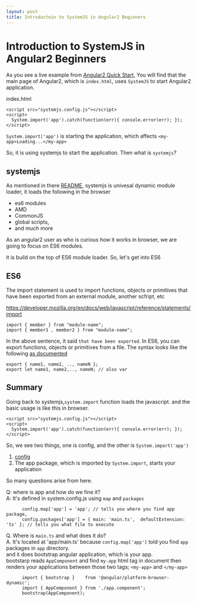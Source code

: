 ```yaml
---
layout: post
title: Introductoin to SystemJS in Angular2 Beginners
---
```


# Introduction to SystemJS in Angular2 Beginners

As you see a live example from [Angular2 Quick Start](https://angular.io/docs/ts/latest/quickstart.html), 
You will find that the main page of Angular2, which is `index.html`, uses `SystemJS` to start Angular2 application.


index.html

    <script src="systemjs.config.js"></script>
    <script>
      System.import('app').catch(function(err){ console.error(err); });
    </script>

`System.import('app')` is starting the application, which affects `<my-app>Loading...</my-app>`

So, it is using systemjs to start the application. Then what is `systemjs`?


## systemjs

As mentioned in there [README](https://github.com/systemjs/systemjs), systemjs is univesal dynamic module loader, it loads the following in the browser

  - es6 modules
  - AMD
  - CommonJS
  - global scripts, 
  - and much more

As an angular2 user as who is curious how it works in browser, we are going to focus on ES6 modules.

it is build on the top of ES6 module loader.
So, let's get into ES6

## ES6

The import statement is used to import functions, objects or primitives that have been exported from 
an external module, another scfript, etc

https://developer.mozilla.org/en/docs/web/javascript/reference/statements/import

    import { member } from "module-name";
    import { member1 , member2 } from "module-name";

In the above sentence, it said `that have been exported`. In ES6, you can export functions, objects or primitives from a file.
The syntax looks like the following [as documented](https://developer.mozilla.org/en-US/docs/Web/JavaScript/Reference/Statements/export)

    export { name1, name2, .., nameN };
    export let name1, name2,.., nameN; // also var

## Summary
Going back to systemjs,`system.import` function loads the javascript. and the basic usage is like this in browser.

    <script src="systemjs.config.js"></script>
    <script>
      System.import('app').catch(function(err){ console.error(err); });
    </script>

So, we see two things, one is config, and the other is `System.import('app')`
  1. [config](https://github.com/systemjs/systemjs/blob/master/docs/config-api.md)  
  2. The app package, which is imported by `System.import`, starts your application  

So many questions arise from here. 

  Q: where is app and how do we fine it?  
  A: It's defined in system.config.js using `map` and `packages`

    	  config.map['app'] = 'app'; // tells you where you find app package,
          config.packages['app'] = { main: 'main.ts',  defaultExtension: 'ts' }; // tells you what file to execute
          

  Q. Where is `main.ts` and what does it do?   
  A. It's located at 'app/main.ts' because `config.map['app']` told you find `app` packages in `app` directory.  
     and it does bootstrap angular application, which is your app.   
     bootstarp reads `AppComponent` and find `my-app` html tag in document
     then renders your applications between those two tags; `<my-app>` and `</my-app>`

          import { bootstrap }    from '@angular/platform-browser-dynamic';
          import { AppComponent } from './app.component';
          bootstrap(AppComponent);





 







